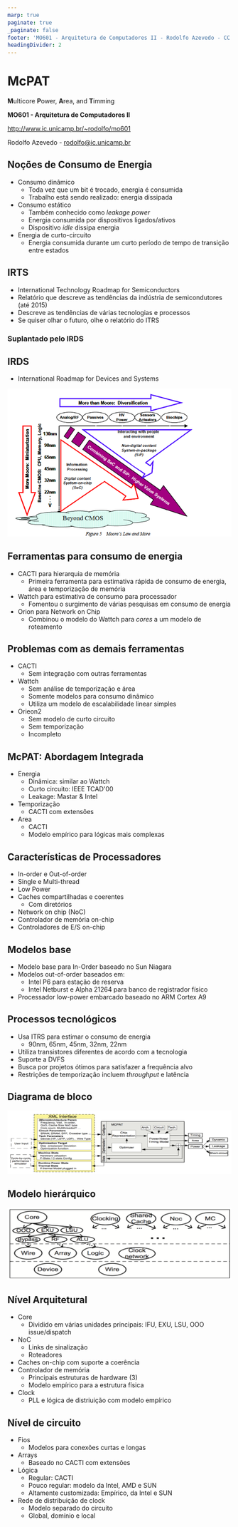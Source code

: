 ```yaml
---
marp: true
paginate: true
_paginate: false
footer: 'MO601 - Arquitetura de Computadores II - Rodolfo Azevedo - CC BY-SA 4.0'
headingDivider: 2
---
```


# McPAT

**M**ulticore **P**ower, **A**rea, and **T**imming

**MO601 - Arquitetura de Computadores II**

http://www.ic.unicamp.br/~rodolfo/mo601

Rodolfo Azevedo - rodolfo@ic.unicamp.br

## Noções de Consumo de Energia

* Consumo dinâmico
  * Toda vez que um bit é trocado, energia é consumida
  * Trabalho está sendo realizado: energia dissipada
* Consumo estático
  * Também conhecido como *leakage power*
  * Energia consumida por dispositivos ligados/ativos
  * Dispositivo *idle* dissipa energia
* Energia de curto-circuito
  * Energia consumida durante um curto período de tempo de transição entre estados

## IRTS

* International Technology Roadmap for Semiconductors
* Relatório que descreve as tendências da indústria de semicondutores (até 2015)
* Descreve as tendências de várias tecnologias e processos
* Se quiser olhar o futuro, olhe o relatório do ITRS

### Suplantado pelo IRDS

## IRDS

* International Roadmap for Devices and Systems

![](beyond-cmos-figure1.png)

## Ferramentas para consumo de energia

* CACTI para hierarquia de memória
  * Primeira ferramenta para estimativa rápida de consumo de energia, área e temporização de memória
* Wattch para estimativa de consumo para processador
  * Fomentou o surgimento de várias pesquisas em consumo de energia
* Orion para Network on Chip
  * Combinou o modelo do Wattch para *cores* a um modelo de roteamento

## Problemas com as demais ferramentas

* CACTI
  * Sem integração com outras ferramentas
* Wattch
  * Sem análise de temporização e área
  * Somente modelos para consumo dinâmico
  * Utiliza um modelo de escalabilidade linear simples
* Orieon2
  * Sem modelo de curto circuito
  * Sem temporização
  * Incompleto

## McPAT: Abordagem Integrada

* Energia
  * Dinâmica: similar ao Wattch
  * Curto circuito: IEEE TCAD'00
  * Leakage: Mastar & Intel
* Temporização
  * CACTI com extensões
* Area
  * CACTI
  * Modelo empírico para lógicas mais complexas

## Características de Processadores

* In-order e Out-of-order
* Single e Multi-thread
* Low Power
* Caches compartilhadas e coerentes
  * Com diretórios
* Network on chip (NoC)
* Controlador de memória on-chip
* Controladores de E/S on-chip

## Modelos base

* Modelo base para In-Order baseado no Sun Niagara
* Modelos out-of-order baseados em:
  * Intel P6 para estação de reserva
  * Intel Netburst e Alpha 21264 para banco de registrador físico
* Processador low-power embarcado baseado no ARM Cortex A9

## Processos tecnológicos

* Usa ITRS para estimar o consumo de energia
  * 90nm, 65nm, 45nm, 32nm, 22nm
* Utiliza transistores diferentes de acordo com a tecnologia
* Suporte a DVFS
* Busca por projetos ótimos para satisfazer a frequência alvo
* Restrições de temporização incluem *throughput* e latência

## Diagrama de bloco

![](McPAT-diagrama-bloco.png)

## Modelo hierárquico

![](McPAT-modelo-hierarquico.png)

## Nível Arquitetural

* Core
  * Dividido em várias unidades principais: IFU, EXU, LSU, OOO issue/dispatch
* NoC
  * Links de sinalização
  * Roteadores
* Caches on-chip com suporte a coerência
* Controlador de memória
  * Principais estruturas de hardware (3)
  * Modelo empírico para a estrutura física
* Clock
  * PLL e lógica de distriuição com modelo empírico

## Nível de circuito

* Fios
  * Modelos para conexões curtas e longas
* Arrays
  * Baseado no CACTI com extensões
* Lógica
  * Regular: CACTI
  * Pouco regular: modelo da Intel, AMD e SUN
  * Altamente customizada: Empírico, da Intel e SUN
* Rede de distribuição de clock
  * Modelo separado do circuito
  * Global, domínio e local
